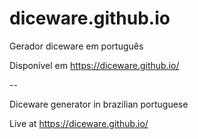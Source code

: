 # diceware.github.io

Gerador diceware em português

Disponível em https://diceware.github.io/

--

Diceware generator in brazilian portuguese

Live at https://diceware.github.io/
